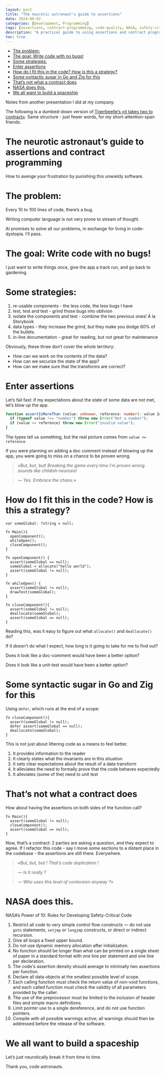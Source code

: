 ```yaml
---
layout: post
title: "The neurotic astronaut's guide to assertions"
date: 2024-09-02
categories: [Development, Programming]
tags: [assertions, contract-programming, code-quality, NASA, safety-critical]
description: "A practical guide to using assertions and contract programming for better code quality, inspired by NASA's programming principles."
toc: true
---
```


- [The problem:](#the-problem)
- [The goal: Write code with no bugs!](#the-goal-write-code-with-no-bugs)
- [Some strategies:](#some-strategies)
- [Enter assertions](#enter-assertions)
- [How do I fit this in the code? How is this a strategy?](#how-do-i-fit-this-in-the-code-how-is-this-a-strategy)
- [Some syntactic sugar in Go and Zig for this](#some-syntactic-sugar-in-go-and-zig-for-this)
- [That’s not what a contract does](#thats-not-what-a-contract-does)
- [NASA does this.](#nasa-does-this)
- [We all want to build a spaceship](#we-all-want-to-build-a-spaceship)

Notes from another presentation I did at my company.

The following is a dumbed-down version of [Tigerbeetle’s «it takes two to contract»](https://tigerbeetle.com/blog/2023-12-27-it-takes-two-to-contract).
Same structure - just fewer words, for my short-attention-span friends.


# The neurotic astronaut’s guide to assertions and contract programming

How to avenge your frustration by punishing this unwieldy software.


# The problem:

Every 10 to 100 lines of code, there’s a bug.

Writing computer language is not very prone to stream of thought.

AI promises to solve all our problems, in exchange for living in code-dystopia. I’ll pass.

# The goal: Write code with no bugs!
I just want to write things once, give the app a track run, and go back to gardening.


# Some strategies:

1. re-usable components - the less code, the less bugs I have
2. test, test and test - grind those bugs into oblivion
3. isolate the components and test - combine the two previous ones! À la Storybook
4. data types - they increase the grind, but they make you dodge 60% of the bullets.
5. in-line documentation - great for reading, but not great for maintenance

Obviously, these three don’t cover the whole territory:
- How can we work on the contents of the data?
- How can we securize the state of the app?
- How can we make sure that the transforms are correct?


# Enter assertions

Let’s fail fast: if my expectations about the state of some data are not met, let’s blow up the app.
```typescript
function assertIsMoreThan (value: unknown, reference: number): value is number {
  if (typeof value !== "number") throw new Error("Not a number");
  if (value <= reference) throw new Error("invalid value");
}
```
The types tell us something, but the real picture comes from `value <= reference`

If you were planning on adding a doc comment instead of blowing up the app, you were going to miss on a chance to be proven wrong.

> _«But, but, but! Breaking the game every time I’m proven wrong sounds like childish neurosis!_

> _— Yes. Embrace the chaos.»_


# How do I fit this in the code? How is this a strategy?

```zig
var someGlobal: ?string = null;

fn Main(){
  openComponent();
  whileOpen();
  closeComponent();
}

fn openComponent() {
  assert(someGlobal == null);
  someGlobal = allocate("hello world");
  assert(someGlobal != null);
}

fn whileOpen() {
  assert(someGlobal != null);
  drawText(someGlobal);
}

fn closeComponent(){
  assert(someGlobal != null);
  deallocate(someGlobal);
  assert(someGlobal == null);
}
```


Reading this, was it easy to figure out what `allocate()` and `deallocate()` do?

If it doesn’t do what I expect, how long is it going to take for me to find out?

Does it look like a doc-comment would have been a better option?

Does it look like a unit-test would have been a better option?


# Some syntactic sugar in Go and Zig for this

Using `defer`, which runs at the end of a scope:
```zig
fn closeComponent(){
  assert(someGlobal != null);
  defer assert(someGlobal == null);
  deallocate(someGlobal);
}
```
This is not just about littering code as a means to feel better.

1. It provides information to the reader
2. It clearly states what the invariants are in this situation
3. It sets clear expectations about the result of a data transform
4. It alleviates the need to formally prove that the code behaves expectedly
5. It alleviates (some of the) need to unit test


# That’s not what a contract does

How about having the assertions on both sides of the function call?

```zig
fn Main(){
  assert(someGlobal != null);
  closeComponent();
  assert(someGlobal == null);
}
```
Now, that’s a contract: 2 parties are asking a question, and they expect to agree.
If I refactor this code - say I move some sections to a distant place in the codebase - the assertions are still there.
Everywhere.

> _«But, but, but ! That’s code duplication !_

> _— Is it really ?_

> _— Who uses this level of contorsion anyway ?»_


# NASA does this.

NASA’s Power of 10: Rules for Developing Safety-Critical Code

1. Restrict all code to very simple control flow constructs
  — do not use `goto` statements, `setjmp` or `longjmp` constructs, or direct or indirect recursion.
2. Give all loops a fixed upper bound.
3. Do not use dynamic memory allocation after initialization.
4. No function should be longer than what can be printed on a single sheet of paper in a standard format with one line per statement and one line per declaration.
5. The code's assertion density should average to minimally two assertions per function.
6. Declare all data objects at the smallest possible level of scope.
7. Each calling function must check the return value of non-void functions, and each called function must check the validity of all parameters provided by the caller.
8. The use of the preprocessor must be limited to the inclusion of header files and simple macro definitions.
9. Limit pointer use to a single dereference, and do not use function pointers.
10. Compile with all possible warnings active; all warnings should then be addressed before the release of the software.


# We all want to build a spaceship

Let’s just neurotically break it from time to time.

Thank you, code astronauts.
